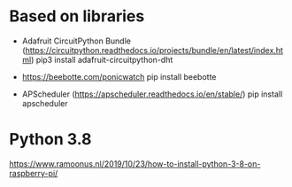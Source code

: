 Based on libraries
==================
- Adafruit CircuitPython Bundle (https://circuitpython.readthedocs.io/projects/bundle/en/latest/index.html)
pip3 install adafruit-circuitpython-dht

- https://beebotte.com/ponicwatch
pip install beebotte

- APScheduler (https://apscheduler.readthedocs.io/en/stable/)
pip install apscheduler

Python 3.8
==========

https://www.ramoonus.nl/2019/10/23/how-to-install-python-3-8-on-raspberry-pi/

